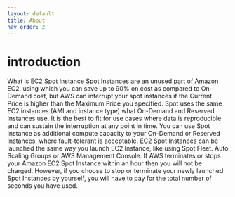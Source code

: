 ```yaml
---
layout: default
title: About
nav_order: 2
---
```




 <h1>introduction</h1>
 
What is EC2 Spot Instance
Spot Instances are an unused part of Amazon EC2, using which you can save up to 90% on cost as compared to On-Demand cost, but AWS can interrupt your spot instances if the Current Price is higher than the Maximum Price you specified.
Spot uses the same EC2 instances (AMI and instance type) what On-Demand and Reserved Instances use. It is the best to fit for use cases where data is reproducible and can sustain the interruption at any point in time.
You can use Spot Instance as additional compute capacity to your On-Demand or Reserved Instances, where fault-tolerant is acceptable.
EC2 Spot Instances can be launched the same way you launch EC2 Instance, like using Spot Fleet. Auto Scaling Groups or AWS Management Console.
If AWS terminates or stops your Amazon EC2 Spot Instance within an hour then you will not be charged.
However, if you choose to stop or terminate your newly launched Spot Instances by yourself, you will have to pay for the total number of seconds you have used.

